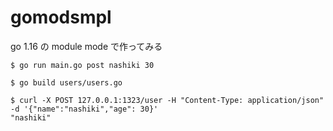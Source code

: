 # gomodsmpl
go 1.16 の module mode で作ってみる

```shell
$ go run main.go post nashiki 30 
```

```shell
$ go build users/users.go

$ curl -X POST 127.0.0.1:1323/user -H "Content-Type: application/json" -d '{"name":"nashiki","age": 30}' 
"nashiki"
```
